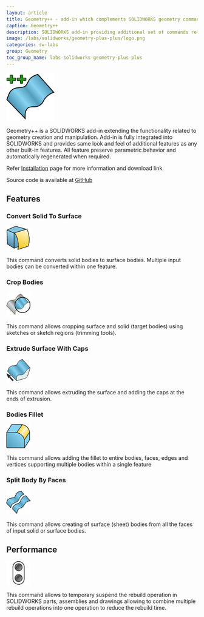 ```yaml
---
layout: article
title: Geometry++ - add-in which complements SOLIDWORKS geometry commands
caption: Geometry++
description: SOLIDWORKS add-in providing additional set of commands related to geometry modifications and creation
image: /labs/solidworks/geometry-plus-plus/logo.png
categories: sw-labs
group: Geometry
toc_group_name: labs-solidworks-geometry-plus-plus
---
```

![Geometry++](logo.png)

Geometry++ is a SOLIDWORKS add-in extending the functionality related to geometry creation and manipulation. Add-in is fully integrated into SOLIDWORKS and provides same look and feel of additional features as any other built-in features. All feature preserve parametric behavior and automatically regenerated when required.

Refer [Installation](installation) page for more information and download link.

Source code is available at [GitHub](https://github.com/codestackdev/geometry-plus-plus)

## Features

### Convert Solid To Surface

![Convert Solid To Surface](/labs/solidworks/geometry-plus-plus/user-guide/convert-solid-to-surface/icon.png)

This command converts solid bodies to surface bodies. Multiple input bodies can be converted within one feature.

### Crop Bodies

![Crop Bodies](/labs/solidworks/geometry-plus-plus/user-guide/crop-bodies/icon.png)

This command allows cropping surface and solid (target bodies) using sketches or sketch regions (trimming tools).

### Extrude Surface With Caps

![Extrude Surface With Caps](/labs/solidworks/geometry-plus-plus/user-guide/extrude-surface-cap/icon.png)

This command allows extruding the surface and adding the caps at the ends of extrusion.

### Bodies Fillet

![Bodies Fillet](/labs/solidworks/geometry-plus-plus/user-guide/body-fillet/icon.png)

This command allows adding the fillet to entire bodies, faces, edges and vertices supporting multiple bodies within a single feature

### Split Body By Faces

![Split Body By Faces](/labs/solidworks/geometry-plus-plus/user-guide/split-body-by-faces/icon.png)

This command allows creating of surface (sheet) bodies from all the faces of input solid or surface bodies.

## Performance

![Suspend Rebuild](/labs/solidworks/geometry-plus-plus/user-guide/suspend-rebuild/icon.png)

This command allows to temporary suspend the rebuild operation in SOLIDWORKS parts, assemblies and drawings allowing to combine multiple rebuild operations into one operation to reduce the rebuild time.